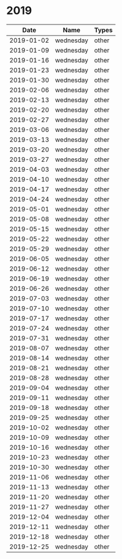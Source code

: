 # 2019

| Date       | Name      | Types |
|------------|-----------|-------|
| 2019-01-02 | wednesday | other |
| 2019-01-09 | wednesday | other |
| 2019-01-16 | wednesday | other |
| 2019-01-23 | wednesday | other |
| 2019-01-30 | wednesday | other |
| 2019-02-06 | wednesday | other |
| 2019-02-13 | wednesday | other |
| 2019-02-20 | wednesday | other |
| 2019-02-27 | wednesday | other |
| 2019-03-06 | wednesday | other |
| 2019-03-13 | wednesday | other |
| 2019-03-20 | wednesday | other |
| 2019-03-27 | wednesday | other |
| 2019-04-03 | wednesday | other |
| 2019-04-10 | wednesday | other |
| 2019-04-17 | wednesday | other |
| 2019-04-24 | wednesday | other |
| 2019-05-01 | wednesday | other |
| 2019-05-08 | wednesday | other |
| 2019-05-15 | wednesday | other |
| 2019-05-22 | wednesday | other |
| 2019-05-29 | wednesday | other |
| 2019-06-05 | wednesday | other |
| 2019-06-12 | wednesday | other |
| 2019-06-19 | wednesday | other |
| 2019-06-26 | wednesday | other |
| 2019-07-03 | wednesday | other |
| 2019-07-10 | wednesday | other |
| 2019-07-17 | wednesday | other |
| 2019-07-24 | wednesday | other |
| 2019-07-31 | wednesday | other |
| 2019-08-07 | wednesday | other |
| 2019-08-14 | wednesday | other |
| 2019-08-21 | wednesday | other |
| 2019-08-28 | wednesday | other |
| 2019-09-04 | wednesday | other |
| 2019-09-11 | wednesday | other |
| 2019-09-18 | wednesday | other |
| 2019-09-25 | wednesday | other |
| 2019-10-02 | wednesday | other |
| 2019-10-09 | wednesday | other |
| 2019-10-16 | wednesday | other |
| 2019-10-23 | wednesday | other |
| 2019-10-30 | wednesday | other |
| 2019-11-06 | wednesday | other |
| 2019-11-13 | wednesday | other |
| 2019-11-20 | wednesday | other |
| 2019-11-27 | wednesday | other |
| 2019-12-04 | wednesday | other |
| 2019-12-11 | wednesday | other |
| 2019-12-18 | wednesday | other |
| 2019-12-25 | wednesday | other |
